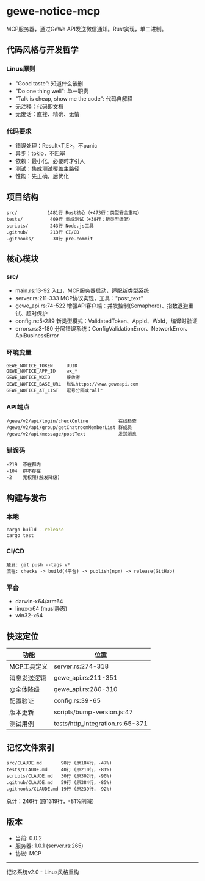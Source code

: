 # gewe-notice-mcp

MCP服务器，通过GeWe API发送微信通知。Rust实现，单二进制。

## 代码风格与开发哲学

### Linus原则
- "Good taste": 知道什么该删
- "Do one thing well": 单一职责
- "Talk is cheap, show me the code": 代码自解释
- 无注释：代码即文档
- 无废话：直接、精确、无情

### 代码要求
- 错误处理：Result<T,E>，不panic
- 异步：tokio，不阻塞
- 依赖：最小化，必要时才引入
- 测试：集成测试覆盖主路径
- 性能：先正确，后优化

## 项目结构

```
src/           1481行 Rust核心（+473行：类型安全重构）
tests/          409行 集成测试（+38行：新类型适配）
scripts/        243行 Node.js工具
.github/        213行 CI/CD
.githooks/       30行 pre-commit
```

## 核心模块

### src/
- main.rs:13-92         入口，MCP服务器启动，适配新类型系统
- server.rs:211-333     MCP协议实现，工具："post_text"
- gewe_api.rs:74-522    增强API客户端：并发控制(Semaphore)、指数退避重试、超时保护
- config.rs:5-289       新类型模式：ValidatedToken、AppId、WxId，编译时验证
- errors.rs:3-180       分层错误系统：ConfigValidationError、NetworkError、ApiBusinessError

### 环境变量
```
GEWE_NOTICE_TOKEN     UUID
GEWE_NOTICE_APP_ID    wx_*
GEWE_NOTICE_WXID      接收者
GEWE_NOTICE_BASE_URL  默认https://www.geweapi.com
GEWE_NOTICE_AT_LIST   逗号分隔或"all"
```

### API端点
```
/gewe/v2/api/login/checkOnline           在线检查
/gewe/v2/api/group/getChatroomMemberList 群成员
/gewe/v2/api/message/postText            发送消息
```

### 错误码
```
-219  不在群内
-104  群不存在
-2    无权限(触发降级)
```

## 构建与发布

### 本地
```bash
cargo build --release
cargo test
```

### CI/CD
```
触发: git push --tags v*
流程: checks -> build(4平台) -> publish(npm) -> release(GitHub)
```

### 平台
- darwin-x64/arm64
- linux-x64 (musl静态)
- win32-x64

## 快速定位

| 功能 | 位置 |
|-----|------|
| MCP工具定义 | server.rs:274-318 |
| 消息发送逻辑 | gewe_api.rs:211-351 |
| @全体降级 | gewe_api.rs:280-310 |
| 配置验证 | config.rs:39-65 |
| 版本更新 | scripts/bump-version.js:47 |
| 测试用例 | tests/http_integration.rs:65-371 |

## 记忆文件索引

```
src/CLAUDE.md       98行 (原184行，-47%)
tests/CLAUDE.md     40行 (原210行，-81%)
scripts/CLAUDE.md   30行 (原302行，-90%)
.github/CLAUDE.md   59行 (原384行，-85%)
.githooks/CLAUDE.md 19行 (原239行，-92%)
```

总计：246行 (原1319行，-81%削减)

## 版本
- 当前: 0.0.2
- 服务器: 1.0.1 (server.rs:265)
- 协议: MCP

---
记忆系统v2.0 - Linus风格重构